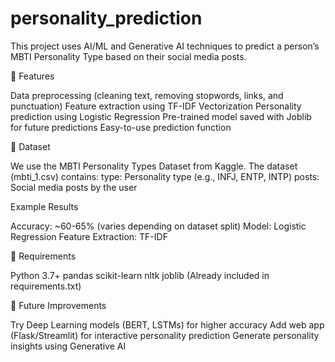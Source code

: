 # personality_prediction
This project uses AI/ML and Generative AI techniques to predict a person’s MBTI Personality Type based on their social media posts.

📌 Features

Data preprocessing (cleaning text, removing stopwords, links, and punctuation)
Feature extraction using TF-IDF Vectorization
Personality prediction using Logistic Regression
Pre-trained model saved with Joblib for future predictions
Easy-to-use prediction function

📂 Dataset

We use the MBTI Personality Types Dataset
 from Kaggle.
The dataset (mbti_1.csv) contains:
type: Personality type (e.g., INFJ, ENTP, INTP)
posts: Social media posts by the user

Example Results

Accuracy: ~60-65% (varies depending on dataset split)
Model: Logistic Regression
Feature Extraction: TF-IDF

📌 Requirements

Python 3.7+
pandas
scikit-learn
nltk
joblib
(Already included in requirements.txt)

📜 Future Improvements

Try Deep Learning models (BERT, LSTMs) for higher accuracy
Add web app (Flask/Streamlit) for interactive personality prediction
Generate personality insights using Generative AI
